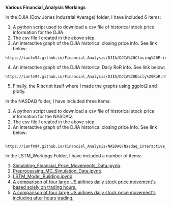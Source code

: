 **Various Financial_Analysis Workings**

In the DJIA (Dow Jones Industrial Average) folder, I have included 6 items:
   1. A python script used to download a csv file of historical stock price information for the DJIA.
   2. The csv file I created in the above step.
   3. An interactive graph of the DJIA historical closing price info. See link below:
  
    https://ianfm94.github.io/Financial_Analysis/DJIA/DJIA%20Closing%20Price.html
  
   4. An interactive graph of the DJIA historical Daily RoR info. See link below:
  
    https://ianfm94.github.io/Financial_Analysis/DJIA/DJIA%20Daily%20RoR.html
  
   5. Finally, the R script itself where I made the graphs using ggplot2 and plotly.
  
In the NASDAQ folder, I have included three items:
   1. A python script used to download a csv file of historical stock price information for the NASDAQ.
   2. The csv file I created in the above step.
   3. An interactive graph of the DJIA historical closing price info. See link below:
    
     https://ianfm94.github.io/Financial_Analysis/NASDAQ/Nasdaq_Interactive_Graph.html
     
In the LSTM_Workings Folder, I have included a number of items:
   1. [Simulating_Financial_Price_Movements_Data.ipynb](https://nbviewer.jupyter.org/github/Ianfm94/Financial_Analysis/blob/master/LSTM_Workings/Notebooks/1.%20Simulating_Financial_Price_Movements_Data.ipynb).
   2. [Preprocessing_MC_Simulation_Data.ipynb](https://nbviewer.jupyter.org/github/Ianfm94/Financial_Analysis/blob/master/LSTM_Workings/Notebooks/2.%20Preprocessing_MC_Simulation_Data.ipynb).
   3. [LSTM_Model_Building.ipynb](https://nbviewer.jupyter.org/github/Ianfm94/Financial_Analysis/blob/master/LSTM_Workings/Notebooks/3.%20LSTM_Model_Building.ipynb)
   4. [A comparison of four large US airlines daily stock price movement's based solely on trading hours.](https://ianfm94.github.io/Financial_Analysis/LSTM_Workings/US%20Airline%20Price%20RoR's.html)
   5. [A comparison of four large US airlines daily stock price movement's including after hours trading.](https://ianfm94.github.io/Financial_Analysis/LSTM_Workings/US%20Airline%20Price%20RoR's%20including%20after%20hours%20trades.html)
